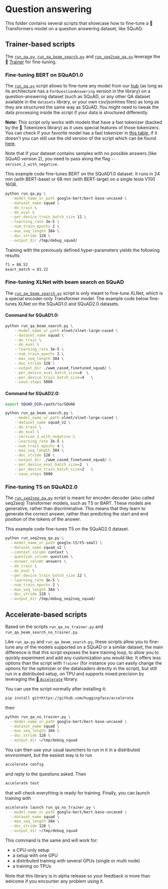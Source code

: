 <!---
Copyright 2021 The HuggingFace Team. All rights reserved.

Licensed under the Apache License, Version 2.0 (the "License");
you may not use this file except in compliance with the License.
You may obtain a copy of the License at

    http://www.apache.org/licenses/LICENSE-2.0

Unless required by applicable law or agreed to in writing, software
distributed under the License is distributed on an "AS IS" BASIS,
WITHOUT WARRANTIES OR CONDITIONS OF ANY KIND, either express or implied.
See the License for the specific language governing permissions and
limitations under the License.
-->

# Question answering

This folder contains several scripts that showcase how to fine-tune a 🤗 Transformers model on a question answering dataset,
like SQuAD. 

## Trainer-based scripts

The [`run_qa.py`](https://github.com/huggingface/transformers/blob/main/examples/pytorch/question-answering/run_qa.py),
[`run_qa_beam_search.py`](https://github.com/huggingface/transformers/blob/main/examples/pytorch/question-answering/run_qa_beam_search.py) and [`run_seq2seq_qa.py`](https://github.com/huggingface/transformers/blob/main/examples/pytorch/question-answering/run_seq2seq_qa.py) leverage the 🤗 [Trainer](https://huggingface.co/transformers/main_classes/trainer.html) for fine-tuning.

### Fine-tuning BERT on SQuAD1.0

The [`run_qa.py`](https://github.com/huggingface/transformers/blob/main/examples/pytorch/question-answering/run_qa.py) script
allows to fine-tune any model from our [hub](https://huggingface.co/models) (as long as its architecture has a `ForQuestionAnswering` version in the library) on a question-answering dataset (such as SQuAD, or any other QA dataset available in the `datasets` library, or your own csv/jsonlines files) as long as they are structured the same way as SQuAD. You might need to tweak the data processing inside the script if your data is structured differently.

**Note:** This script only works with models that have a fast tokenizer (backed by the 🤗 Tokenizers library) as it
uses special features of those tokenizers. You can check if your favorite model has a fast tokenizer in
[this table](https://huggingface.co/transformers/index.html#supported-frameworks), if it doesn't you can still use the old version of the script which can be found [here](https://github.com/huggingface/transformers/tree/main/examples/legacy/question-answering).

Note that if your dataset contains samples with no possible answers (like SQuAD version 2), you need to pass along the flag `--version_2_with_negative`.

This example code fine-tunes BERT on the SQuAD1.0 dataset. It runs in 24 min (with BERT-base) or 68 min (with BERT-large)
on a single tesla V100 16GB.

```bash
python run_qa.py \
  --model_name_or_path google-bert/bert-base-uncased \
  --dataset_name squad \
  --do_train \
  --do_eval \
  --per_device_train_batch_size 12 \
  --learning_rate 3e-5 \
  --num_train_epochs 2 \
  --max_seq_length 384 \
  --doc_stride 128 \
  --output_dir /tmp/debug_squad/
```

Training with the previously defined hyper-parameters yields the following results:

```bash
f1 = 88.52
exact_match = 81.22
```

### Fine-tuning XLNet with beam search on SQuAD

The [`run_qa_beam_search.py`](https://github.com/huggingface/transformers/blob/main/examples/pytorch/question-answering/run_qa_beam_search.py) script is only meant to fine-tune XLNet, which is a special encoder-only Transformer model. The example code below fine-tunes XLNet on the SQuAD1.0 and SQuAD2.0 datasets.

#### Command for SQuAD1.0:

```bash
python run_qa_beam_search.py \
    --model_name_or_path xlnet/xlnet-large-cased \
    --dataset_name squad \
    --do_train \
    --do_eval \
    --learning_rate 3e-5 \
    --num_train_epochs 2 \
    --max_seq_length 384 \
    --doc_stride 128 \
    --output_dir ./wwm_cased_finetuned_squad/ \
    --per_device_eval_batch_size=4  \
    --per_device_train_batch_size=4   \
    --save_steps 5000
```

#### Command for SQuAD2.0:

```bash
export SQUAD_DIR=/path/to/SQUAD

python run_qa_beam_search.py \
    --model_name_or_path xlnet/xlnet-large-cased \
    --dataset_name squad_v2 \
    --do_train \
    --do_eval \
    --version_2_with_negative \
    --learning_rate 3e-5 \
    --num_train_epochs 4 \
    --max_seq_length 384 \
    --doc_stride 128 \
    --output_dir ./wwm_cased_finetuned_squad/ \
    --per_device_eval_batch_size=2  \
    --per_device_train_batch_size=2   \
    --save_steps 5000
```

### Fine-tuning T5 on SQuAD2.0

The [`run_seq2seq_qa.py`](https://github.com/huggingface/transformers/blob/main/examples/pytorch/question-answering/run_seq2seq_qa.py) script is meant for encoder-decoder (also called seq2seq) Transformer models, such as T5 or BART. These
models are generative, rather than discriminative. This means that they learn to generate the correct answer, rather than predicting the start and end position of the tokens of the answer.

This example code fine-tunes T5 on the SQuAD2.0 dataset.

```bash
python run_seq2seq_qa.py \
  --model_name_or_path google-t5/t5-small \
  --dataset_name squad_v2 \
  --context_column context \
  --question_column question \
  --answer_column answers \
  --do_train \
  --do_eval \
  --per_device_train_batch_size 12 \
  --learning_rate 3e-5 \
  --num_train_epochs 2 \
  --max_seq_length 384 \
  --doc_stride 128 \
  --output_dir /tmp/debug_seq2seq_squad/
```

## Accelerate-based scripts

Based on the scripts `run_qa_no_trainer.py` and `run_qa_beam_search_no_trainer.py`.

Like `run_qa.py` and `run_qa_beam_search.py`, these scripts allow you to fine-tune any of the models supported on a
SQuAD or a similar dataset, the main difference is that this script exposes the bare training loop, to allow you to quickly experiment and add any customization you would like. It offers less options than the script with `Trainer` (for instance you can easily change the options for the optimizer or the dataloaders directly in the script), but still run in a distributed setup, on TPU and supports mixed precision by leveraging the [🤗 `Accelerate`](https://github.com/huggingface/accelerate) library. 

You can use the script normally after installing it:

```bash
pip install git+https://github.com/huggingface/accelerate
```

then

```bash
python run_qa_no_trainer.py \
  --model_name_or_path google-bert/bert-base-uncased \
  --dataset_name squad \
  --max_seq_length 384 \
  --doc_stride 128 \
  --output_dir ~/tmp/debug_squad
```

You can then use your usual launchers to run in it in a distributed environment, but the easiest way is to run

```bash
accelerate config
```

and reply to the questions asked. Then

```bash
accelerate test
```

that will check everything is ready for training. Finally, you can launch training with

```bash
accelerate launch run_qa_no_trainer.py \
  --model_name_or_path google-bert/bert-base-uncased \
  --dataset_name squad \
  --max_seq_length 384 \
  --doc_stride 128 \
  --output_dir ~/tmp/debug_squad
```

This command is the same and will work for:

- a CPU-only setup
- a setup with one GPU
- a distributed training with several GPUs (single or multi node)
- a training on TPUs

Note that this library is in alpha release so your feedback is more than welcome if you encounter any problem using it.
